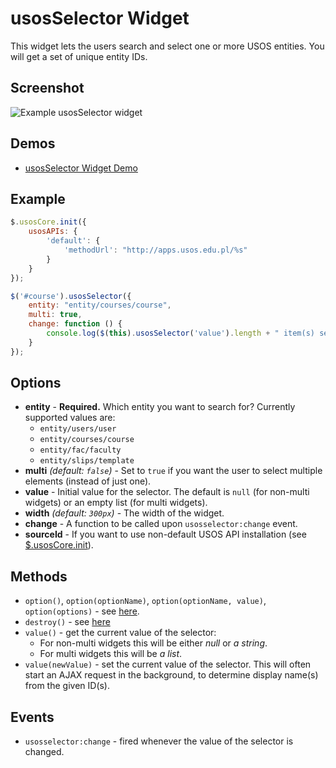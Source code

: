usosSelector Widget
===================

This widget lets the users search and select one or more USOS entities. You
will get a set of unique entity IDs.

Screenshot
----------

![Example usosSelector widget](http://i.imgur.com/k3wlwEA.png)

Demos
-----

  * [usosSelector Widget Demo](http://jsfiddle.net/gh/get/jquery/1.9.1/dependencies/migrate,ui/MUCI/jquery-usos/tree/master/jsfiddle-demos/widget.selector)

Example
-------

```javascript
$.usosCore.init({
	usosAPIs: {
		'default': {
			'methodUrl': "http://apps.usos.edu.pl/%s"
		}
	}
});

$('#course').usosSelector({
	entity: "entity/courses/course",
	multi: true,
	change: function () {
		console.log($(this).usosSelector('value').length + " item(s) selected");
	}
});
```
  
Options
-------

  * **entity** - **Required.** Which entity you want to search for? Currently
    supported values are:
    * `entity/users/user`
    * `entity/courses/course`
    * `entity/fac/faculty`
    * `entity/slips/template`
  * **multi** *(default: `false`)* - Set to `true` if you want the user to
    select multiple elements (instead of just one).
  * **value** - Initial value for the selector. The default is `null` (for non-multi
    widgets) or an empty list (for multi widgets).
  * **width** *(default: `300px`)* - The width of the widget.
  * **change** - A function to be called upon `usosselector:change` event.
  * **sourceId** - If you want to use non-default USOS API installation
  (see [$.usosCore.init](core.init.md)).

Methods
-------

  * `option()`, `option(optionName)`, `option(optionName, value)`, `option(options)` -
    see [here](http://api.jqueryui.com/jQuery.widget/#method-option).
  * `destroy()` - see [here](http://api.jqueryui.com/jQuery.widget/#method-destroy)
  * `value()` - get the current value of the selector:
    * For non-multi widgets this will be either *null* or *a string*.
	* For multi widgets this will be *a list*.
  * `value(newValue)` - set the current value of the selector. This will often
    start an AJAX request in the background, to determine display name(s) from
	the given ID(s).

Events
------

  * `usosselector:change` - fired whenever the value of the selector is changed.
